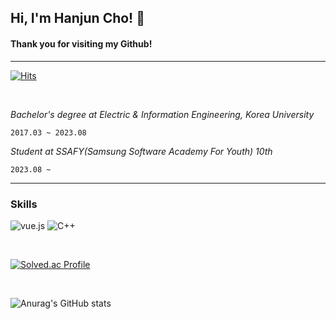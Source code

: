 <h2>Hi, I'm Hanjun Cho! 👋</h2> 

#### Thank you for visiting my Github!

---


[![Hits](https://hits.seeyoufarm.com/api/count/incr/badge.svg?url=https%3A%2F%2Fgithub.com%2Fjoranzan&count_bg=%2379C83D&title_bg=%23D41515&icon=github.svg&icon_color=%23FFFEFE&title=Today+Stats&edge_flat=false)](https://hits.seeyoufarm.com)

<br>

_Bachelor's degree at Electric & Information Engineering, Korea University_
  
`2017.03 ~ 2023.08`

_Student at SSAFY(Samsung Software Academy For Youth) 10th_
<br>

`2023.08 ~`

---


<h3>Skills</h3>

![vue.js](https://img.shields.io/badge/vue.js-4FC08D.svg?&style=for-the-badge&logo=vue.js&logoColor=white)<span>
</span>![C++](https://img.shields.io/badge/C++-4FC08D.svg?&style=for-the-badge&logo=C++&logoColor=white)


<br>

[![Solved.ac Profile](http://mazassumnida.wtf/api/v2/generate_badge?boj=chohj0816)](https://solved.ac/chohj0816/)

<br>

![Anurag's GitHub stats](https://github-readme-stats.vercel.app/api?username=joranzan&show_icons=true&theme=dark)

<!--
**joranzan/joranzan** is a ✨ _special_ ✨ repository because its `README.md` (this file) appears on your GitHub profile.



Here are some ideas to get you started:

- 🔭 I’m currently working on ...
- 🌱 I’m currently learning ...
- 👯 I’m looking to collaborate on ...
- 🤔 I’m looking for help with ...
- 💬 Ask me about ...
- 📫 How to reach me: ...
- 😄 Pronouns: ...
- ⚡ Fun fact: ...
-->
